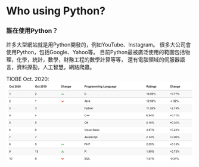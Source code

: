 # Who using Python?
### 誰在使用Python？
許多大型網站就是用Python開發的，例如YouTube、Instagram。
很多大公司會使用Python，包括Google、Yahoo等。
目前Python最被廣泛使用的範圍包括物理，化學，統計，數學，財務工程的數學計算等等，
還有電腦領域的伺服器語言，資料探勘，人工智慧，網路爬蟲。

TIOBE Oct. 2020:
![](../img/tiobe.png)
